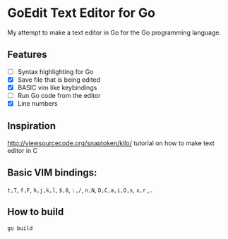 # GoEdit Text Editor for Go

My attempt to make a text editor in Go for the Go programming language.

## Features
- [ ] Syntax highlighting for Go
- [x] Save file that is being edited
- [x] BASIC vim like keybindings
- [ ] Run Go code from the editor
- [x] Line numbers

## Inspiration
http://viewsourcecode.org/snaptoken/kilo/ tutorial on how to make text editor in C

## Basic VIM bindings:
`t,T`, `f,F`, `h,j,k,l`, `$,0`, `:,/`, `n,N`, `D,C,a,i,O,s`, `x,r` ,`.`

## How to build
`go build`
